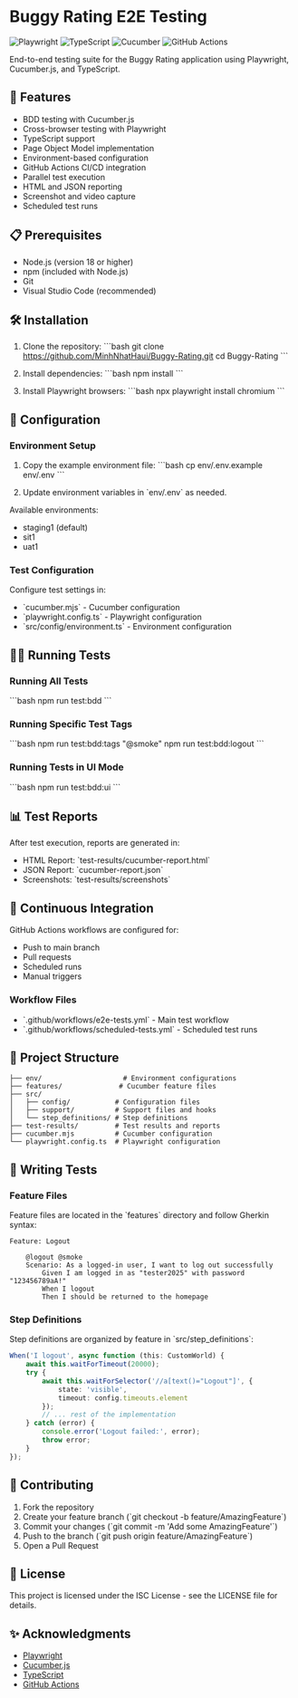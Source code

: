 # Buggy Rating E2E Testing

![Playwright](https://img.shields.io/badge/Playwright-2EAD33.svg?style=for-the-badge&logo=Playwright&logoColor=white)
![TypeScript](https://img.shields.io/badge/TypeScript-3178C6.svg?style=for-the-badge&logo=TypeScript&logoColor=white)
![Cucumber](https://img.shields.io/badge/Cucumber-23D96C.svg?style=for-the-badge&logo=Cucumber&logoColor=white)
![GitHub Actions](https://img.shields.io/badge/GitHub%20Actions-2088FF.svg?style=for-the-badge&logo=GitHub-Actions&logoColor=white)

End-to-end testing suite for the Buggy Rating application using Playwright, Cucumber.js, and TypeScript.

## 🚀 Features

- BDD testing with Cucumber.js
- Cross-browser testing with Playwright
- TypeScript support
- Page Object Model implementation
- Environment-based configuration
- GitHub Actions CI/CD integration
- Parallel test execution
- HTML and JSON reporting
- Screenshot and video capture
- Scheduled test runs

## 📋 Prerequisites

- Node.js (version 18 or higher)
- npm (included with Node.js)
- Git
- Visual Studio Code (recommended)

## 🛠️ Installation

1. Clone the repository:
\`\`\`bash
git clone https://github.com/MinhNhatHaui/Buggy-Rating.git
cd Buggy-Rating
\`\`\`

2. Install dependencies:
\`\`\`bash
npm install
\`\`\`

3. Install Playwright browsers:
\`\`\`bash
npx playwright install chromium
\`\`\`

## 🔧 Configuration

### Environment Setup

1. Copy the example environment file:
\`\`\`bash
cp env/.env.example env/.env
\`\`\`

2. Update environment variables in \`env/.env\` as needed.

Available environments:
- staging1 (default)
- sit1
- uat1

### Test Configuration

Configure test settings in:
- \`cucumber.mjs\` - Cucumber configuration
- \`playwright.config.ts\` - Playwright configuration
- \`src/config/environment.ts\` - Environment configuration

## 🏃‍♂️ Running Tests

### Running All Tests
\`\`\`bash
npm run test:bdd
\`\`\`

### Running Specific Test Tags
\`\`\`bash
npm run test:bdd:tags "@smoke"
npm run test:bdd:logout
\`\`\`

### Running Tests in UI Mode
\`\`\`bash
npm run test:bdd:ui
\`\`\`

## 📊 Test Reports

After test execution, reports are generated in:
- HTML Report: \`test-results/cucumber-report.html\`
- JSON Report: \`cucumber-report.json\`
- Screenshots: \`test-results/screenshots\`

## 🔄 Continuous Integration

GitHub Actions workflows are configured for:
- Push to main branch
- Pull requests
- Scheduled runs
- Manual triggers

### Workflow Files
- \`.github/workflows/e2e-tests.yml\` - Main test workflow
- \`.github/workflows/scheduled-tests.yml\` - Scheduled test runs

## 📁 Project Structure

```text
├── env/                    # Environment configurations
├── features/              # Cucumber feature files
├── src/
│   ├── config/           # Configuration files
│   ├── support/          # Support files and hooks
│   └── step_definitions/ # Step definitions
├── test-results/         # Test results and reports
├── cucumber.mjs          # Cucumber configuration
└── playwright.config.ts  # Playwright configuration
```
## 🧪 Writing Tests

### Feature Files
Feature files are located in the \`features\` directory and follow Gherkin syntax:

```gherkin
Feature: Logout

    @logout @smoke
    Scenario: As a logged-in user, I want to log out successfully
        Given I am logged in as "tester2025" with password "123456789aA!"
        When I logout
        Then I should be returned to the homepage
```

### Step Definitions
Step definitions are organized by feature in \`src/step_definitions\`:

```typescript
When('I logout', async function (this: CustomWorld) {
    await this.waitForTimeout(20000);
    try {
        await this.waitForSelector('//a[text()="Logout"]', { 
            state: 'visible', 
            timeout: config.timeouts.element 
        });
        // ... rest of the implementation
    } catch (error) {
        console.error('Logout failed:', error);
        throw error;
    }
});
```

## 🤝 Contributing

1. Fork the repository
2. Create your feature branch (\`git checkout -b feature/AmazingFeature\`)
3. Commit your changes (\`git commit -m 'Add some AmazingFeature'\`)
4. Push to the branch (\`git push origin feature/AmazingFeature\`)
5. Open a Pull Request

## 📝 License

This project is licensed under the ISC License - see the LICENSE file for details.

## ✨ Acknowledgments

- [Playwright](https://playwright.dev/)
- [Cucumber.js](https://cucumber.io/docs/installation/javascript/)
- [TypeScript](https://www.typescriptlang.org/)
- [GitHub Actions](https://github.com/features/actions)